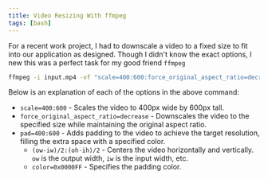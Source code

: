 ```yaml
---
title: Video Resizing With ffmpeg
tags: [bash]
---
```


For a recent work project, I had to downscale a video to a fixed size to
fit into our application as designed. Though I didn't know the exact
options, I new this was a perfect task for my good friend `ffmpeg`

```bash
ffmpeg -i input.mp4 -vf "scale=400:600:force_original_aspect_ratio=decrease,pad=400:600:(ow-iw)/2:(oh-ih)/2:0xEFEFEF" output.mp4
```

Below is an explanation of each of the options in the above command:

- `scale=400:600` - Scales the video to 400px wide by 600px tall.
- `force_original_aspect_ratio=decrease` - Downscales the video to the
  specified size while maintaining the original aspect ratio.
- `pad=400:600` - Adds padding to the video to achieve the target
  resolution, filling the extra space with a specified color.
  - `(ow-iw)/2:(oh-ih)/2` - Centers the video horizontally and vertically.
    `ow` is the output width, `iw` is the input width, etc.
  - `color=0x0000FF` - Specifies the padding color.

